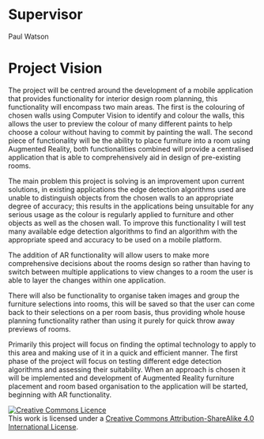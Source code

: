 # Supervisor
Paul Watson
# Project Vision
The project will be centred around the development of a mobile application that provides functionality for
interior design room planning, this functionality will encompass two main areas. The first is
the colouring of chosen walls using Computer Vision to identify and colour the walls,
this allows the user to preview the colour of many different paints to help choose a colour
without having to commit by painting the wall.
The second piece of functionality will be the ability to place furniture into a room using Augmented
Reality, both functionalities combined will provide a centralised application that is able to comprehensively
aid in design of pre-existing rooms.

The main problem this project is solving is an improvement upon current solutions, in existing applications the
edge detection algorithms used are unable to distinguish objects from the chosen walls to an appropriate degree
of accuracy; this results in the applications being unsuitable for any serious usage as the colour is regularly applied
to furniture and other objects as well as the chosen wall. To improve this functionality
I will test many available edge detection algorithms to find an algorithm with the appropriate speed and accuracy
to be used on a mobile platform.

The addition of AR functionality will allow users to make more comprehensive decisions
about the rooms design so rather than having to switch between multiple applications to
view changes to a room the user is able to layer the changes within one application.

There will also be functionality to organise taken images and group the furniture
selections into rooms, this will be saved so that the user can come back to their selections
on a per room basis, thus providing whole house planning functionality rather
than using it purely for quick throw away previews of rooms.

Primarily this project will focus on finding the optimal technology to apply to this area
and making use of it in a quick and efficient manner. The first phase
of the project will focus on testing different edge detection algorithms and assessing their suitability.
When an approach is chosen it will be implemented and development of Augmented Reality furniture placement
and room based organisation to the application will be started, beginning with AR functionality.

<a rel="license" href="http://creativecommons.org/licenses/by-sa/4.0/"><img alt="Creative Commons Licence" style="border-width:0" src="https://i.creativecommons.org/l/by-sa/4.0/88x31.png" /></a><br />This work is licensed under a <a rel="license" href="http://creativecommons.org/licenses/by-sa/4.0/">Creative Commons Attribution-ShareAlike 4.0 International License</a>.

